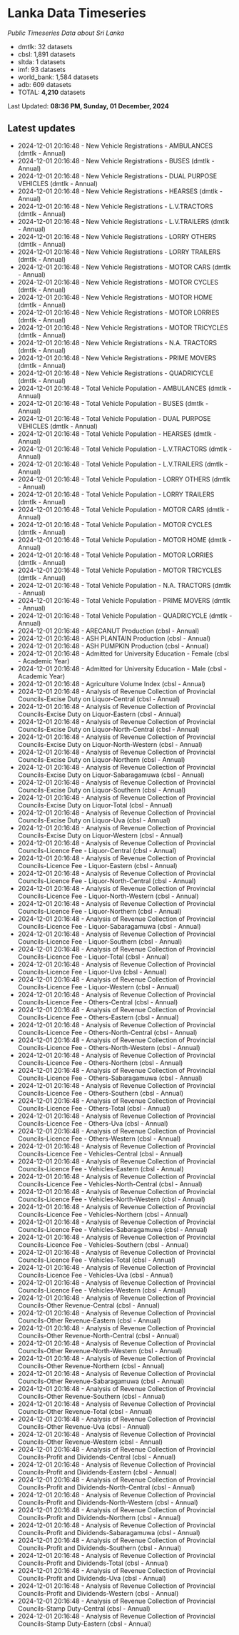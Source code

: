 # Lanka Data Timeseries
*Public Timeseries Data about Sri Lanka*

* dmtlk: 32 datasets
* cbsl: 1,891 datasets
* sltda: 1 datasets
* imf: 93 datasets
* world_bank: 1,584 datasets
* adb: 609 datasets
* TOTAL: **4,210** datasets

Last Updated: **08:36 PM, Sunday, 01 December, 2024**

## Latest updates

* 2024-12-01 20:16:48 - New Vehicle Registrations - AMBULANCES (dmtlk - Annual)
* 2024-12-01 20:16:48 - New Vehicle Registrations - BUSES (dmtlk - Annual)
* 2024-12-01 20:16:48 - New Vehicle Registrations - DUAL PURPOSE VEHICLES (dmtlk - Annual)
* 2024-12-01 20:16:48 - New Vehicle Registrations - HEARSES (dmtlk - Annual)
* 2024-12-01 20:16:48 - New Vehicle Registrations - L.V.TRACTORS (dmtlk - Annual)
* 2024-12-01 20:16:48 - New Vehicle Registrations - L.V.TRAILERS (dmtlk - Annual)
* 2024-12-01 20:16:48 - New Vehicle Registrations - LORRY OTHERS (dmtlk - Annual)
* 2024-12-01 20:16:48 - New Vehicle Registrations - LORRY TRAILERS (dmtlk - Annual)
* 2024-12-01 20:16:48 - New Vehicle Registrations - MOTOR CARS (dmtlk - Annual)
* 2024-12-01 20:16:48 - New Vehicle Registrations - MOTOR CYCLES (dmtlk - Annual)
* 2024-12-01 20:16:48 - New Vehicle Registrations - MOTOR HOME (dmtlk - Annual)
* 2024-12-01 20:16:48 - New Vehicle Registrations - MOTOR LORRIES (dmtlk - Annual)
* 2024-12-01 20:16:48 - New Vehicle Registrations - MOTOR TRICYCLES (dmtlk - Annual)
* 2024-12-01 20:16:48 - New Vehicle Registrations - N.A. TRACTORS (dmtlk - Annual)
* 2024-12-01 20:16:48 - New Vehicle Registrations - PRIME MOVERS (dmtlk - Annual)
* 2024-12-01 20:16:48 - New Vehicle Registrations - QUADRICYCLE (dmtlk - Annual)
* 2024-12-01 20:16:48 - Total Vehicle Population - AMBULANCES (dmtlk - Annual)
* 2024-12-01 20:16:48 - Total Vehicle Population - BUSES (dmtlk - Annual)
* 2024-12-01 20:16:48 - Total Vehicle Population - DUAL PURPOSE VEHICLES (dmtlk - Annual)
* 2024-12-01 20:16:48 - Total Vehicle Population - HEARSES (dmtlk - Annual)
* 2024-12-01 20:16:48 - Total Vehicle Population - L.V.TRACTORS (dmtlk - Annual)
* 2024-12-01 20:16:48 - Total Vehicle Population - L.V.TRAILERS (dmtlk - Annual)
* 2024-12-01 20:16:48 - Total Vehicle Population - LORRY OTHERS (dmtlk - Annual)
* 2024-12-01 20:16:48 - Total Vehicle Population - LORRY TRAILERS (dmtlk - Annual)
* 2024-12-01 20:16:48 - Total Vehicle Population - MOTOR CARS (dmtlk - Annual)
* 2024-12-01 20:16:48 - Total Vehicle Population - MOTOR CYCLES (dmtlk - Annual)
* 2024-12-01 20:16:48 - Total Vehicle Population - MOTOR HOME (dmtlk - Annual)
* 2024-12-01 20:16:48 - Total Vehicle Population - MOTOR LORRIES (dmtlk - Annual)
* 2024-12-01 20:16:48 - Total Vehicle Population - MOTOR TRICYCLES (dmtlk - Annual)
* 2024-12-01 20:16:48 - Total Vehicle Population - N.A. TRACTORS (dmtlk - Annual)
* 2024-12-01 20:16:48 - Total Vehicle Population - PRIME MOVERS (dmtlk - Annual)
* 2024-12-01 20:16:48 - Total Vehicle Population - QUADRICYCLE (dmtlk - Annual)
* 2024-12-01 20:16:48 - ARECANUT Production (cbsl - Annual)
* 2024-12-01 20:16:48 - ASH PLANTAIN Production (cbsl - Annual)
* 2024-12-01 20:16:48 - ASH PUMPKIN Production (cbsl - Annual)
* 2024-12-01 20:16:48 - Admitted for University Education - Female (cbsl - Academic Year)
* 2024-12-01 20:16:48 - Admitted for University Education - Male (cbsl - Academic Year)
* 2024-12-01 20:16:48 - Agriculture Volume Index (cbsl - Annual)
* 2024-12-01 20:16:48 - Analysis of Revenue Collection of Provincial Councils-Excise Duty on Liquor-Central (cbsl - Annual)
* 2024-12-01 20:16:48 - Analysis of Revenue Collection of Provincial Councils-Excise Duty on Liquor-Eastern (cbsl - Annual)
* 2024-12-01 20:16:48 - Analysis of Revenue Collection of Provincial Councils-Excise Duty on Liquor-North-Central (cbsl - Annual)
* 2024-12-01 20:16:48 - Analysis of Revenue Collection of Provincial Councils-Excise Duty on Liquor-North-Western (cbsl - Annual)
* 2024-12-01 20:16:48 - Analysis of Revenue Collection of Provincial Councils-Excise Duty on Liquor-Northern (cbsl - Annual)
* 2024-12-01 20:16:48 - Analysis of Revenue Collection of Provincial Councils-Excise Duty on Liquor-Sabaragamuwa (cbsl - Annual)
* 2024-12-01 20:16:48 - Analysis of Revenue Collection of Provincial Councils-Excise Duty on Liquor-Southern (cbsl - Annual)
* 2024-12-01 20:16:48 - Analysis of Revenue Collection of Provincial Councils-Excise Duty on Liquor-Total (cbsl - Annual)
* 2024-12-01 20:16:48 - Analysis of Revenue Collection of Provincial Councils-Excise Duty on Liquor-Uva (cbsl - Annual)
* 2024-12-01 20:16:48 - Analysis of Revenue Collection of Provincial Councils-Excise Duty on Liquor-Western (cbsl - Annual)
* 2024-12-01 20:16:48 - Analysis of Revenue Collection of Provincial Councils-Licence Fee - Liquor-Central (cbsl - Annual)
* 2024-12-01 20:16:48 - Analysis of Revenue Collection of Provincial Councils-Licence Fee - Liquor-Eastern (cbsl - Annual)
* 2024-12-01 20:16:48 - Analysis of Revenue Collection of Provincial Councils-Licence Fee - Liquor-North-Central (cbsl - Annual)
* 2024-12-01 20:16:48 - Analysis of Revenue Collection of Provincial Councils-Licence Fee - Liquor-North-Western (cbsl - Annual)
* 2024-12-01 20:16:48 - Analysis of Revenue Collection of Provincial Councils-Licence Fee - Liquor-Northern (cbsl - Annual)
* 2024-12-01 20:16:48 - Analysis of Revenue Collection of Provincial Councils-Licence Fee - Liquor-Sabaragamuwa (cbsl - Annual)
* 2024-12-01 20:16:48 - Analysis of Revenue Collection of Provincial Councils-Licence Fee - Liquor-Southern (cbsl - Annual)
* 2024-12-01 20:16:48 - Analysis of Revenue Collection of Provincial Councils-Licence Fee - Liquor-Total (cbsl - Annual)
* 2024-12-01 20:16:48 - Analysis of Revenue Collection of Provincial Councils-Licence Fee - Liquor-Uva (cbsl - Annual)
* 2024-12-01 20:16:48 - Analysis of Revenue Collection of Provincial Councils-Licence Fee - Liquor-Western (cbsl - Annual)
* 2024-12-01 20:16:48 - Analysis of Revenue Collection of Provincial Councils-Licence Fee - Others-Central (cbsl - Annual)
* 2024-12-01 20:16:48 - Analysis of Revenue Collection of Provincial Councils-Licence Fee - Others-Eastern (cbsl - Annual)
* 2024-12-01 20:16:48 - Analysis of Revenue Collection of Provincial Councils-Licence Fee - Others-North-Central (cbsl - Annual)
* 2024-12-01 20:16:48 - Analysis of Revenue Collection of Provincial Councils-Licence Fee - Others-North-Western (cbsl - Annual)
* 2024-12-01 20:16:48 - Analysis of Revenue Collection of Provincial Councils-Licence Fee - Others-Northern (cbsl - Annual)
* 2024-12-01 20:16:48 - Analysis of Revenue Collection of Provincial Councils-Licence Fee - Others-Sabaragamuwa (cbsl - Annual)
* 2024-12-01 20:16:48 - Analysis of Revenue Collection of Provincial Councils-Licence Fee - Others-Southern (cbsl - Annual)
* 2024-12-01 20:16:48 - Analysis of Revenue Collection of Provincial Councils-Licence Fee - Others-Total (cbsl - Annual)
* 2024-12-01 20:16:48 - Analysis of Revenue Collection of Provincial Councils-Licence Fee - Others-Uva (cbsl - Annual)
* 2024-12-01 20:16:48 - Analysis of Revenue Collection of Provincial Councils-Licence Fee - Others-Western (cbsl - Annual)
* 2024-12-01 20:16:48 - Analysis of Revenue Collection of Provincial Councils-Licence Fee - Vehicles-Central (cbsl - Annual)
* 2024-12-01 20:16:48 - Analysis of Revenue Collection of Provincial Councils-Licence Fee - Vehicles-Eastern (cbsl - Annual)
* 2024-12-01 20:16:48 - Analysis of Revenue Collection of Provincial Councils-Licence Fee - Vehicles-North-Central (cbsl - Annual)
* 2024-12-01 20:16:48 - Analysis of Revenue Collection of Provincial Councils-Licence Fee - Vehicles-North-Western (cbsl - Annual)
* 2024-12-01 20:16:48 - Analysis of Revenue Collection of Provincial Councils-Licence Fee - Vehicles-Northern (cbsl - Annual)
* 2024-12-01 20:16:48 - Analysis of Revenue Collection of Provincial Councils-Licence Fee - Vehicles-Sabaragamuwa (cbsl - Annual)
* 2024-12-01 20:16:48 - Analysis of Revenue Collection of Provincial Councils-Licence Fee - Vehicles-Southern (cbsl - Annual)
* 2024-12-01 20:16:48 - Analysis of Revenue Collection of Provincial Councils-Licence Fee - Vehicles-Total (cbsl - Annual)
* 2024-12-01 20:16:48 - Analysis of Revenue Collection of Provincial Councils-Licence Fee - Vehicles-Uva (cbsl - Annual)
* 2024-12-01 20:16:48 - Analysis of Revenue Collection of Provincial Councils-Licence Fee - Vehicles-Western (cbsl - Annual)
* 2024-12-01 20:16:48 - Analysis of Revenue Collection of Provincial Councils-Other Revenue-Central (cbsl - Annual)
* 2024-12-01 20:16:48 - Analysis of Revenue Collection of Provincial Councils-Other Revenue-Eastern (cbsl - Annual)
* 2024-12-01 20:16:48 - Analysis of Revenue Collection of Provincial Councils-Other Revenue-North-Central (cbsl - Annual)
* 2024-12-01 20:16:48 - Analysis of Revenue Collection of Provincial Councils-Other Revenue-North-Western (cbsl - Annual)
* 2024-12-01 20:16:48 - Analysis of Revenue Collection of Provincial Councils-Other Revenue-Northern (cbsl - Annual)
* 2024-12-01 20:16:48 - Analysis of Revenue Collection of Provincial Councils-Other Revenue-Sabaragamuwa (cbsl - Annual)
* 2024-12-01 20:16:48 - Analysis of Revenue Collection of Provincial Councils-Other Revenue-Southern (cbsl - Annual)
* 2024-12-01 20:16:48 - Analysis of Revenue Collection of Provincial Councils-Other Revenue-Total (cbsl - Annual)
* 2024-12-01 20:16:48 - Analysis of Revenue Collection of Provincial Councils-Other Revenue-Uva (cbsl - Annual)
* 2024-12-01 20:16:48 - Analysis of Revenue Collection of Provincial Councils-Other Revenue-Western (cbsl - Annual)
* 2024-12-01 20:16:48 - Analysis of Revenue Collection of Provincial Councils-Profit and Dividends-Central (cbsl - Annual)
* 2024-12-01 20:16:48 - Analysis of Revenue Collection of Provincial Councils-Profit and Dividends-Eastern (cbsl - Annual)
* 2024-12-01 20:16:48 - Analysis of Revenue Collection of Provincial Councils-Profit and Dividends-North-Central (cbsl - Annual)
* 2024-12-01 20:16:48 - Analysis of Revenue Collection of Provincial Councils-Profit and Dividends-North-Western (cbsl - Annual)
* 2024-12-01 20:16:48 - Analysis of Revenue Collection of Provincial Councils-Profit and Dividends-Northern (cbsl - Annual)
* 2024-12-01 20:16:48 - Analysis of Revenue Collection of Provincial Councils-Profit and Dividends-Sabaragamuwa (cbsl - Annual)
* 2024-12-01 20:16:48 - Analysis of Revenue Collection of Provincial Councils-Profit and Dividends-Southern (cbsl - Annual)
* 2024-12-01 20:16:48 - Analysis of Revenue Collection of Provincial Councils-Profit and Dividends-Total (cbsl - Annual)
* 2024-12-01 20:16:48 - Analysis of Revenue Collection of Provincial Councils-Profit and Dividends-Uva (cbsl - Annual)
* 2024-12-01 20:16:48 - Analysis of Revenue Collection of Provincial Councils-Profit and Dividends-Western (cbsl - Annual)
* 2024-12-01 20:16:48 - Analysis of Revenue Collection of Provincial Councils-Stamp Duty-Central (cbsl - Annual)
* 2024-12-01 20:16:48 - Analysis of Revenue Collection of Provincial Councils-Stamp Duty-Eastern (cbsl - Annual)